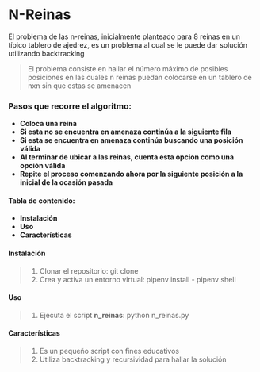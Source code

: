# N-Reinas
El problema de las n-reinas, inicialmente planteado para 8 reinas en un típico tablero de ajedrez, es un problema al cual se le puede dar solución utilizando backtracking
>El problema consiste en hallar el número máximo de posibles posiciones en las cuales n reinas puedan colocarse en un tablero de nxn sin que estas se amenacen

### Pasos que recorre el algoritmo:
* **Coloca una reina**
* **Si esta no se encuentra en amenaza continúa a la siguiente fila**
* **Si esta se encuentra en amenaza continúa buscando una posición válida**
* **Al terminar de ubicar a las reinas, cuenta esta opcion como una opción válida**
* **Repite el proceso comenzando ahora por la siguiente posición a la inicial de la ocasión pasada**

#### **Tabla de contenido:**
* **Instalación**
* **Uso**
* **Características**

#### Instalación
>1. Clonar el repositorio: git clone
>2. Crea y activa un entorno virtual: pipenv install - pipenv shell

#### Uso
>1. Ejecuta el script **n_reinas**: python n_reinas.py

#### Características
>1. Es un pequeño script con fines educativos 
>2. Utiliza backtracking y recursividad para hallar la solución

